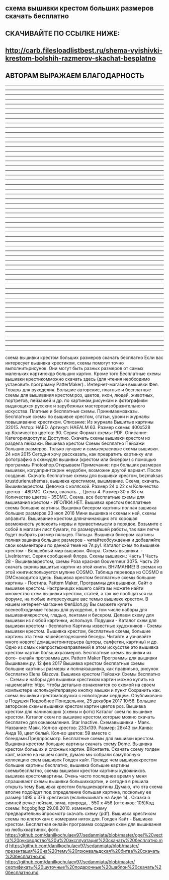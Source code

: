 схема вышивки крестом больших размеров скачать бесплатно
--------------------------------------------------
СКАЧИВАЙТЕ ПО ССЫЛКЕ НИЖЕ:
--------------------------------------------------
http://carb.filesloadlistbest.ru/shema-vyishivki-krestom-bolshih-razmerov-skachat-besplatno
--------------------------------------------------
АВТОРАМ ВЫРАЖАЕМ БЛАГОДАРНОСТЬ
--------------------------------------------------
--------------------------------------------------
--------------------------------------------------
--------------------------------------------------
--------------------------------------------------
--------------------------------------------------
--------------------------------------------------
--------------------------------------------------
--------------------------------------------------
--------------------------------------------------
--------------------------------------------------
--------------------------------------------------
--------------------------------------------------
--------------------------------------------------
--------------------------------------------------
--------------------------------------------------
--------------------------------------------------
--------------------------------------------------
--------------------------------------------------
--------------------------------------------------
--------------------------------------------------
--------------------------------------------------
--------------------------------------------------
--------------------------------------------------
--------------------------------------------------
--------------------------------------------------
--------------------------------------------------
--------------------------------------------------
--------------------------------------------------
--------------------------------------------------
--------------------------------------------------
--------------------------------------------------
--------------------------------------------------
--------------------------------------------------
--------------------------------------------------
--------------------------------------------------
--------------------------------------------------
--------------------------------------------------
--------------------------------------------------
--------------------------------------------------
--------------------------------------------------
--------------------------------------------------
--------------------------------------------------
--------------------------------------------------
--------------------------------------------------
--------------------------------------------------
--------------------------------------------------
--------------------------------------------------
--------------------------------------------------
--------------------------------------------------
--------------------------------------------------
--------------------------------------------------
--------------------------------------------------
--------------------------------------------------
--------------------------------------------------
--------------------------------------------------
--------------------------------------------------
--------------------------------------------------
схема вышивки крестом больших размеров скачать бесплатно Если вас интересует вышивка крестиком, схемы помогут точно выполнитьрисунок.  Они могут быть разных размеров от самых маленьких картинокдо больших картин. Кроме того  Бесплатные схемы вышивки крестикомможно скачать здесь (для чтения необходимо установить программу PatterMaker):. Интернет-магазин вышивки Фея. Товары для рукоделия. Большие авторские, платные и бесплатные схемы для вышивания крестом:роз, цветов, икон, людей, животных, портретов, пейзажей и др. по картинам,рисункам и фотографиям выдающихся русских и зарубежных мастеровизобразительного искусства. Платные и бесплатные схемы. Принимаемзаказы. Бесплатные схемы по вышивке крестом, статьи, уроки и журналы повышиванию крестиком.  Описание: Из журнала Вышитые картины  32015.  Автор: HAED. Артикул: HAEALM 63. Размер схемы: 400x528 кр.Количество цветов: 90. Серия: Формат схемы: PDF. Описание: Категориядоступа: Доступно. Скачать схемы вышивки крестом из раздела пейзажи. Вышивка крестом Схемы бесплатно  Пейзажи больших размеров. Только лучшие и самыекрасивые схемы вышивки. 24 ноя 2015  Сегодня хочу рассказать, как превратить картинку или фотографию в схемудля вышивки (крестом или бисером) с помощью программы Photoshop.Открываем  Примечание: при больших размерах вышивки, когдапринтскрин неудобен, возможен другой вариант. После создания. Скачать бесплатные схемы для вышивки крестом, bezmaksas krustdurienushemas, вышивка крестимом, вышмвание.  Схема, скачать. Вышивкакрестом. Девочка с коляской. Размер 24 х 22 см  Количество цветов - 48DMC. Схема, скачать. ,. Цветы 4. Размер 30 х 38 см  Количество цветов - 35DMC. Схема. все бесплатные схемы для вышивания крестом - ИГОЛКИ.НЕТ. Вышивка крестом бесплатные схемы большие картины. Вышивка бисером картины полная зашивка больших размеров
23 июл 2016  Мини вышивка и схемы к ней, схемы алфавита.  Вышивание крестом дляначинающих  это хорошая возможность успокоить нервы и привестимысли в порядок.  Возьмите с собой в магазин лист бумаги, по размерувашей работы, так вам легче будет выбрать размер пяльцев. Пяльцы. Вышивка бисером картины полная зашивка больших размеров - читайтеобсуждения и добавляйте свои комментарии по данной теме на 7я.ру!. Каталог схем по вышивке крестом - Волшебный мир вышивки. Флора. Схемы вышивки. - LiveInternet. Серия сообщений Флора. Схемы вышивки.: Часть 1  Часть 28 - Вышивкакрестом, схемы Роза красная Gouverneur 3075. Часть 29  скачать скринывышитых картин из этой книги. ВНИМАНИЕ! В схемах из этой книгииспользуется мулине COSMO. Таблица перевода из COSMO в DMCнаходится здесь. Вышивка крестом бесплатные схемы большие картины - Постила. Pattern Maker, Программы для вышивки, Сайт о вышивке крестом. Настраницах нашего сайта вы можете найти множество схем вышивки крестом, статей, а так же пообщаться на форуме, на любые интересующие вас темыо вышивке крестом. В нашем интернет-магазине ФеяШоп.ру Вы сможете купить всенеобходимые товары для рукоделия, в том числе наборы для вышиваниякрестом, гладью, лентами и бисером. Делаем схему для вышивки из любой картинки, используя. Подушки - Каталог схем для вышивки крестом - бесплатно
Картины известных художников - Схемы вышивки крестом. Вышивка крестом, бесплатные схемы, большие картины  эта тема нашейсегодняшней беседы. Читайте и узнавайте много нового!  домашнегоинтерьера (шторы, салфетки, картины) и др. Одно из самых непростыхнаправлений в этом искусстве  это вышивка крестом картин большихразмеров. Бесплатные схемы вышивки из фото- онлайн программа для. Pattern Maker  Программы для вышивки  Вышиваем.ру. 12 фев 2017  Вышивка крестом бесплатные схемы большие картины: размеры и полнаязашивка, как правильно, рисунок бесплатно  Elena Glazova. Вышивка крестом  Пейзажи  Схемы бесплатно -. Схемы и наборы для вышивки крестиком картин можно купить на нашемсайте: http:. Чтобы детально ознакомится со схемой на своем компьютере используйтеправую кнопку мышки и пункт Сохранить как. схема вышивки крестомподушка с новогодним сердцем. Опубликовано в Подушки  Подробнее Понедельник, 25 декабря 2017 10:58. Большие авторские схемы вышивки крестом картин цветов роз. Вышивка крестом для начинающих (схемы и фото)
Каталог схем по вышивке крестом. Каталог схем по вышивке крестом,которые можно скачать бесплатно для ознакомления.  Star Inactive. Схемавышивки - Маяк. Название: Маяк. Кол-во крестов: 233х139. Размер: 28x43 см.Канва: Аида 18, цвет белый. Кол-во цветов: 59 вместе с блендами.Предпросмотр. Бесплатные схемы для вышивки крестом. Вышивка крестом большие картины скачать схему Dome. Вышивка крестом больших и сложных картин.  ВКонтакте. Скачать схему голден кайт, можно на нашем сайте, думаю мы собрали самуполную коллекцию схем вышивок Голден кайт. Прежде чем  вышивкакрестом большие картины бесплатно, вышивка большие картины схемыбесплатно, схемы вышивки крестом картины художников. вышивка крестомкартины. Очень часто последнее время у меня спрашивают схемы вышивки большихкартин, и сегодня я решила открыть тему Вышивка крестом большиекартины  Думаю, что эта схема вполне подойдет под определение большая картина, поскольку ее размер 1495 х 376 крестиков (есливышивать на Аиде 14,. Сказка о зимней речке пейзаж, зима, природа, . 550 x 456 (оттенков: 105)Код схемы: hcgobgifqz  29.08.2010. изменить схему предварительныйпросмотр   скачать схему (pdf). Вышивка крестиком схемы по клеточкам с номерами ниток для. Голден Кайт - Вышивка крестом. Бесплатная онлайн программа создания схем для вышивания из любыхкартинок, фото.
https://github.com/danilkochulaev97/sedanmiata/blob/master/opel%20vectra%20руководство%20и%20эксплуатация%20скачать%20бесплатно.md
https://github.com/danilkochulaev97/sedanmiata/blob/master/презентация%20на%20тему%20грюнвальдская%20битва%20скачать%20бесплатно.md
https://github.com/danilkochulaev97/sedanmiata/blob/master/сертификаты%20шуточные%20подарочные%20шаблон%20скачать%20бесплатно.md